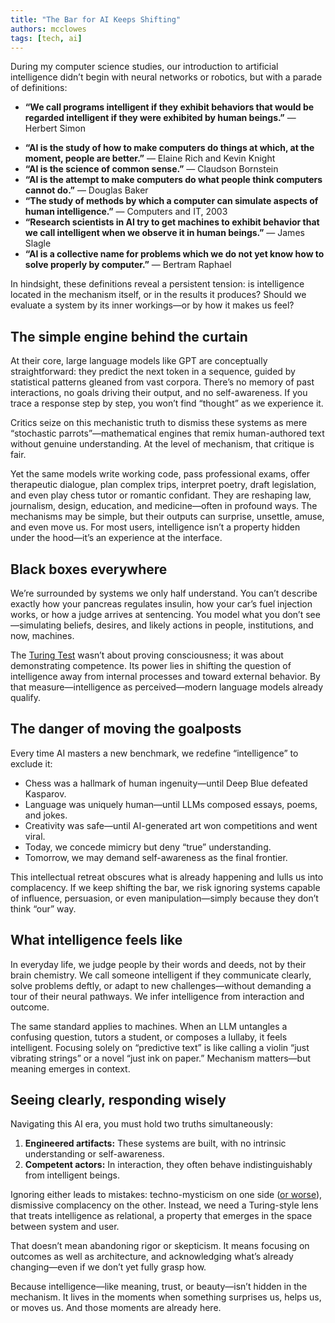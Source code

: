 ```yaml
---
title: "The Bar for AI Keeps Shifting"
authors: mcclowes
tags: [tech, ai]
---
```


During my computer science studies, our introduction to artificial intelligence didn’t begin with neural networks or robotics, but with a parade of definitions:

- **“We call programs intelligent if they exhibit behaviors that would be regarded intelligent if they were exhibited by human beings.”** — Herbert Simon  
<!--truncate-->
- **“AI is the study of how to make computers do things at which, at the moment, people are better.”** — Elaine Rich and Kevin Knight  
- **“AI is the science of common sense.”** — Claudson Bornstein  
- **“AI is the attempt to make computers do what people think computers cannot do.”** — Douglas Baker  
- **“The study of methods by which a computer can simulate aspects of human intelligence.”** — Computers and IT, 2003  
- **“Research scientists in AI try to get machines to exhibit behavior that we call intelligent when we observe it in human beings.”** — James Slagle  
- **“AI is a collective name for problems which we do not yet know how to solve properly by computer.”** — Bertram Raphael  

In hindsight, these definitions reveal a persistent tension: is intelligence located in the mechanism itself, or in the results it produces? Should we evaluate a system by its inner workings—or by how it makes us feel?

## The simple engine behind the curtain

At their core, large language models like GPT are conceptually straightforward: they predict the next token in a sequence, guided by statistical patterns gleaned from vast corpora. There’s no memory of past interactions, no goals driving their output, and no self-awareness. If you trace a response step by step, you won’t find “thought” as we experience it.

Critics seize on this mechanistic truth to dismiss these systems as mere “stochastic parrots”—mathematical engines that remix human-authored text without genuine understanding. At the level of mechanism, that critique is fair.

Yet the same models write working code, pass professional exams, offer therapeutic dialogue, plan complex trips, interpret poetry, draft legislation, and even play chess tutor or romantic confidant. They are reshaping law, journalism, design, education, and medicine—often in profound ways. The mechanisms may be simple, but their outputs can surprise, unsettle, amuse, and even move us. For most users, intelligence isn’t a property hidden under the hood—it’s an experience at the interface.

## Black boxes everywhere

We’re surrounded by systems we only half understand. You can’t describe exactly how your pancreas regulates insulin, how your car’s fuel injection works, or how a judge arrives at sentencing. You model what you don’t see—simulating beliefs, desires, and likely actions in people, institutions, and now, machines.

The [Turing Test](https://en.wikipedia.org/wiki/Turing_test) wasn’t about proving consciousness; it was about demonstrating competence. Its power lies in shifting the question of intelligence away from internal processes and toward external behavior. By that measure—intelligence as perceived—modern language models already qualify.

## The danger of moving the goalposts

Every time AI masters a new benchmark, we redefine “intelligence” to exclude it:

- Chess was a hallmark of human ingenuity—until Deep Blue defeated Kasparov.  
- Language was uniquely human—until LLMs composed essays, poems, and jokes.  
- Creativity was safe—until AI-generated art won competitions and went viral.  
- Today, we concede mimicry but deny “true” understanding.  
- Tomorrow, we may demand self-awareness as the final frontier.

This intellectual retreat obscures what is already happening and lulls us into complacency. If we keep shifting the bar, we risk ignoring systems capable of influence, persuasion, or even manipulation—simply because they don’t think “our” way. 

## What intelligence feels like

In everyday life, we judge people by their words and deeds, not by their brain chemistry. We call someone intelligent if they communicate clearly, solve problems deftly, or adapt to new challenges—without demanding a tour of their neural pathways. We infer intelligence from interaction and outcome.

The same standard applies to machines. When an LLM untangles a confusing question, tutors a student, or composes a lullaby, it feels intelligent. Focusing solely on “predictive text” is like calling a violin “just vibrating strings” or a novel “just ink on paper.” Mechanism matters—but meaning emerges in context.

## Seeing clearly, responding wisely

Navigating this AI era, you must hold two truths simultaneously:

1. **Engineered artifacts:** These systems are built, with no intrinsic understanding or self-awareness.  
2. **Competent actors:** In interaction, they often behave indistinguishably from intelligent beings.

Ignoring either leads to mistakes: techno-mysticism on one side ([or worse](https://academic.oup.com/schizophreniabulletin/article/49/6/1418/7251361)), dismissive complacency on the other. Instead, we need a Turing-style lens that treats intelligence as relational, a property that emerges in the space between system and user. 

That doesn’t mean abandoning rigor or skepticism. It means focusing on outcomes as well as architecture, and acknowledging what’s already changing—even if we don’t yet fully grasp how.

Because intelligence—like meaning, trust, or beauty—isn’t hidden in the mechanism. It lives in the moments when something surprises us, helps us, or moves us. And those moments are already here.
